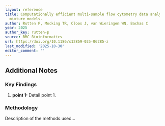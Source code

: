 ```yaml
---
layout: reference
title: Computationally efficient multi-sample flow cytometry data analysis using Gaussian
  mixture models.
author: Rutten P, Mocking TR, Cloos J, van Wieringen WN, Bachas C
year: 2025
author_key: rutten-p
source: BMC Bioinformatics
url: https://doi.org/10.1186/s12859-025-06285-z
last_modified: '2025-10-30'
editor_comment: ''
---
```


## Additional Notes

### Key Findings

1.  **point 1:** Detail point 1.

### Methodology

Description of the methods used...



